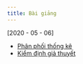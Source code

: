 ```yaml
---
title: Bài giảng
---
```


[2020 - 05 - 06]

* [Phân phối thống kê](https://lampk.github.io/course_Epidemiology/slides/Slide_DTHUD_01_PPTK.html)
* [Kiểm định giả thuyết](https://lampk.github.io/course_Epidemiology/slides/Slide_DTHUD_02_KDGT1.html)
